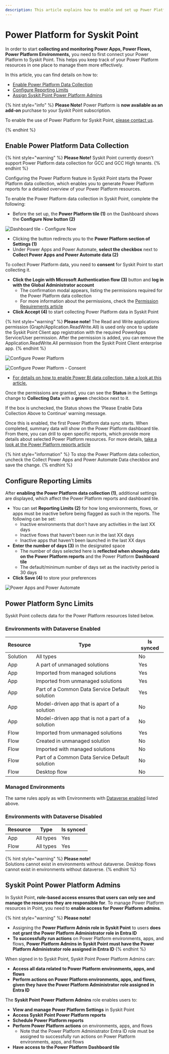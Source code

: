 ```yaml
---
description: This article explains how to enable and set up Power Platform data collection for Syskit Point. 
---
```


# Power Platform for Syskit Point

In order to start **collecting and monitoring Power Apps, Power Flows, Power Platform Environments,** you need to first connect your Power Platform to Syskit Point. This helps you keep track of your Power Platform resources in one place to manage them more effectively. 

In this article, you can find details on how to:

* [Enable Power Platform Data Collection](#enable-power-platform-data-collection)
* [Configure Reporting Limits](#configure-reporting-limits)
* [Assign Syskit Point Power Platform Admins](#syskit-point-power-platform-admins)


{% hint style="info" %}
**Please Note!** Power Platform is **now available as an add-on** purchase to your Syskit Point subscription. 

To enable the use of Power Platform for Syskit Point, [please contact us](https://www.syskit.com/contact-us-power-platform/).

{% endhint %}

## Enable Power Platform Data Collection

{% hint style="warning" %}
**Please Note!** 
Syskit Point currently doesn't support Power Platform data collection for GCC and GCC High tenants.
{% endhint %}

Configuring the Power Platform feature in Syskit Point starts the Power Platform data collection, which enables you to generate Power Platform reports for a detailed overview of your Power Platform resources.

To enable the Power Platform data collection in Syskit Point, complete the following:

* Before the set up, the **Power Platform tile (1)** on the Dashboard shows the **Configure Now button (2)**

![Dashboard tile - Configure Now](../.gitbook/assets/power-platform-tile-configure.png)

* Clicking the button redirects you to the **Power Platform section of Settings (1)** 
* Under Power Apps and Power Automate, **select the checkbox** next to **Collect Power Apps and Power Automate data (2)**

To collect Power Platform data, you need to **consent** for Syskit Point to start collecting it.

* **Click the Login with Microsoft Authentication flow (3)** button and **log in with the Global Administrator account**
  * The confirmation modal appears, listing the permissions required for the Power Platform data collection
  * For more information about the permissions, check the [Permission Requirements article](../requirements/permission-requirements.md#syskit-point-client)
* **Click Accept (4)** to start collecting Power Platform data in Syskit Point

{% hint style="warning" %}
**Please note!**
The Read and Write applications permission (Graph/Application.ReadWrite.All) is used only once to update the Syskit Point Client app registration with the required PowerApps Service/User permission. After the permission is added, you can remove the Application.ReadWrite.All permission from the Syskit Point Client enterprise app.
{% endhint %}


![Configure Power Platform](../.gitbook/assets/power-platform-configuration.png)

![Configure Power Platform - Consent](../.gitbook/assets/power-platform-configuration-consent.png)

* [For details on how to enable Power BI data collection, take a look at this article.](../power-platform/enable-powerBI-data-collection.md)

Once the permissions are granted, you can see the **Status** in the Settings change to **Collecting Data** with a **green** checkbox next to it. 

If the box is unchecked, the Status shows the 'Please Enable Data Collection Above to Continue' warning message.

Once this is enabled, the first Power Platform data sync starts. When completed, summary data will show on the Power Platform dashboard tile. From there, you can drill to open specific reports, which provide more details about selected Power Platform resources.
For more details, [take a look at the Power Platform reports article](../power-platform/power-platform-reports/README.md)

{% hint style="information" %}
To stop the Power Platform data collection, uncheck the Collect Power Apps and Power Automate Data checkbox and save the change.
{% endhint %}

## Configure Reporting Limits

After **enabling the Power Platform data collection (1)**, additional settings are displayed, which affect the Power Platform reports and dashboard tile.

* You can set **Reporting Limits (2)** for how long environments, flows, or apps must be inactive before being flagged as such in the reports. The following can be set:
  * Inactive environments that don't have any activities in the last XX days
  * Inactive flows that haven't been run in the last XX days
  * Inactive apps that haven't been launched in the last XX days
* **Enter the number of days (3)** in the designated space
  * The number of days selected here is **reflected when showing data on the Power Platform reports** and the Power Platform **Dashboard tile**
  * The default/minimum number of days set as the inactivity period is 30 days
* **Click Save (4)** to store your preferences

![Power Apps and Power Automate](../.gitbook/assets/power-platform-power-point-reports.png)
 
## Power Platform Sync Limits

Syskit Point collects data for the Power Platform resources listed below.

### Environments with Dataverse Enabled

| Resource |	Type	| Is synced |
| ----- |----- |----- |
| Solution	| All types	| No |
| App |	A part of unmanaged solutions |	Yes |
| App |	Imported from managed solutions |	Yes |
| App |	Imported from unmanaged solutions |	Yes |
| App |	Part of a Common Data Service Default solution | Yes |
| App |	Model-driven app that is apart of a solution |	No |
| App |	Model-driven app that is not a part of a solution |	No |
| Flow | Imported from unmanaged solutions | Yes |
| Flow | Created in unmanaged solution | No |
| Flow | Imported with managed solutions | No |
| Flow | Part of a Common Data Service Default solution |	No |
| Flow | Desktop flow	| No |

### Managed Environments
The same rules apply as with Environments with [Dataverse enabled](#environments-with-dataverse-enabled) listed above.

### Environments with Dataverse Disabled

| Resource |	Type	| Is synced |
| ----- | ----- | ----- |
| App |	All types |	Yes |
| Flow |	All types |	Yes |

{% hint style="warning" %}
**Please note!**\
Solutions cannot exist in environments without dataverse.
Desktop flows cannot exist in environments without dataverse.
{% endhint %}

## Syskit Point Power Platform Admins

In Syskit Point, **role-based access ensures that users can only see and manage the resources they are responsible for**. To manage Power Platform resources in Point, you need to **enable access for Power Platform admins**. 

{% hint style="warning" %}
**Please note!**

* Assigning the **Power Platform Admin role in Syskit Point** to users **does not grant the Power Platform Administrator role in Entra ID** 
* **To successfully run actions** on Power Platform environments, apps, and flows, **Power Platform Admins in Syskit Point must have the Power Platform Administrator role assigned in Entra ID**
{% endhint %}

When signed in to Syskit Point, Syskit Point Power Platform Admins can:
* **Access all data related to Power Platform environments, apps, and flows**
* **Perform actions on Power Platform environments, apps, and flows, given they have the Power Platform Administrator role assigned in Entra ID**

The **Syskit Point Power Platform Admins** role enables users to:

* **View and manage Power Platform Settings** in Syskit Point
* **Access Syskit Point Power Platform reports**
* **Schedule Power Platform reports**
* **Perform Power Platform actions** on environments, apps, and flows
    * Note that the Power Platform Administrator Entra ID role must be assigned to successfully run actions on Power Platform environments, apps, and flows
* **Have access to the Power Platform Dashboard tile**
